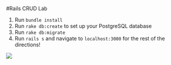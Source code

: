 #Rails CRUD Lab

1. Run `bundle install`
2. Run `rake db:create` to set up your PostgreSQL database
3. Run `rake db:migrate`
4. Run `rails s` and navigate to `localhost:3000` for the rest of the directions!

![](http://www.criticallytouched.com/buffy/images/7x07_top.jpg)